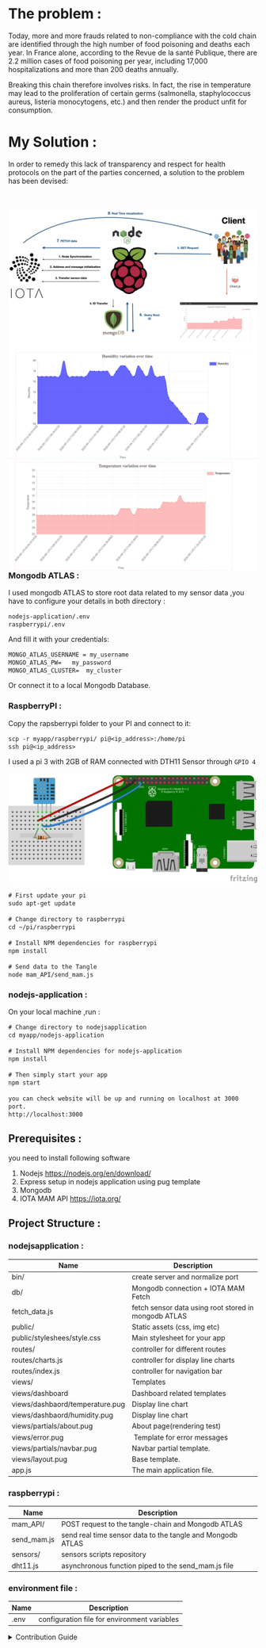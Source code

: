 

# The problem :

Today, more and more frauds related to non-compliance with the cold chain are identified through the high number of food poisoning and deaths each year.
In France alone, according to the Revue de la santé Publique, there are 2.2 million cases of food poisoning per year, including 17,000 hospitalizations and more than 200 deaths annually.

Breaking this chain therefore involves risks. In fact, the rise in temperature may lead to the proliferation of certain germs (salmonella, staphylococcus aureus, listeria monocytogens, etc.) and then render the product unfit for consumption.

# My Solution :
In order to remedy this lack of transparency and respect for health protocols on the part of the parties concerned, a solution to the problem has been devised:


<br></br>
<img src="./img/project.png">
<img align="right"  src="./img/humidity.png">
<img align="left"  src="./img/temperature.png">



### Mongodb ATLAS :
I used mongodb ATLAS to store root data related to my sensor data ,you have to configure your details in both directory :

```
nodejs-application/.env 
raspberrypi/.env
```
And fill it with your credentials:
```
MONGO_ATLAS_USERNAME = my_username
MONGO_ATLAS_PW=   my_password
MONGO_ATLAS_CLUSTER=  my_cluster
```

Or connect it to a local Mongodb Database.


### RaspberryPI :
Copy the rapsberrypi folder to your PI and connect to it:
```
scp -r myapp/raspberrypi/ pi@<ip_address>:/home/pi
ssh pi@<ip_address>
```

I used a pi 3 with 2GB of RAM connected with DTH11 Sensor through  ```GPIO 4```
<br></br>
<img src="./img/dht11-pi.png">

```
# First update your pi
sudo apt-get update

# Change directory to raspberrypi
cd ~/pi/raspberrypi 

# Install NPM dependencies for raspberrypi 
npm install 

# Send data to the Tangle
node mam_API/send_mam.js
```
### nodejs-application :

On your local machine ,run :
```
# Change directory to nodejsapplication 
cd myapp/nodejs-application  

# Install NPM dependencies for nodejs-application 
npm install

# Then simply start your app
npm start

you can check website will be up and running on localhost at 3000 port.
http://localhost:3000
```

## Prerequisites : 

you need to install following software 
1)	Nodejs https://nodejs.org/en/download/
2)	Express setup in nodejs application using pug template
3)	Mongodb
5)	IOTA  MAM API https://iota.org/


## Project Structure :
### nodejsapplication :
Name | Description
-- | --
bin/ | create server and normalize port
db/ | Mongodb connection + IOTA MAM Fetch
fetch_data.js | fetch sensor data using root stored in mongodb ATLAS 
public/ | Static assets (css, img etc)
public/styleshees/style.css | Main stylesheet for your app
routes/ | controller for different routes
routes/charts.js | controller for display line charts  
routes/index.js | controller for navigation bar
views/ | Templates
views/dashboard | Dashboard related templates
views/dashbaord/temperature.pug | Display line chart
views/dashbaord/humidity.pug | Display line chart
views/partials/about.pug | About page(rendering test)
views/error.pug |  Template for error messages
views/partials/navbar.pug | Navbar partial template.
views/layout.pug | Base template.
app.js | The main application file.

### raspberrypi :
Name | Description
-- | --
mam_API/ | POST request to the tangle-chain and Mongodb ATLAS  
send_mam.js | send real time sensor data to the tangle and Mongodb ATLAS
sensors/ | sensors scripts  repository 
dht11.js | asynchronous function piped to the send_mam.js file

### environment file :
Name | Description
-- | --
.env | configuration file for environment variables


<details>
  <summary>Contribution Guide</summary>
  
1. Fork the [repository](https://github.com/backdrop/backdrop.git).

2. Clone the fork to your local machine and add upstream remote:

```sh
git clone https://github.com/<your username>/backdrop.git
cd backdrop
git remote add upstream https://github.com/backdrop/backdrop.git
```

3. Synchronize the local `1.x` branch with the upstream branch:

```sh
git fetch upstream
git checkout 1.x
git merge upstream/1.x
```
4. Create a new branch:

```sh
git checkout -b my-new-branch
```

5. Make changes, then commit the changes and push to the forked repo:

```sh
git push -u origin HEAD
```

6. Go to [the repository](https://github.com/backdrop/backdrop.git) and link a Pull Request to the issue.

We will review your Pull Request and either merge it, request changes to it, or close it with an explanation.

</details>

